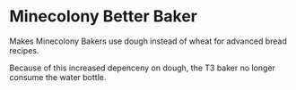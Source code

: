 # Minecolony Better Baker
Makes Minecolony Bakers use dough instead of wheat for advanced bread recipes.

Because of this increased depenceny on dough, the T3 baker no longer consume the water bottle.

